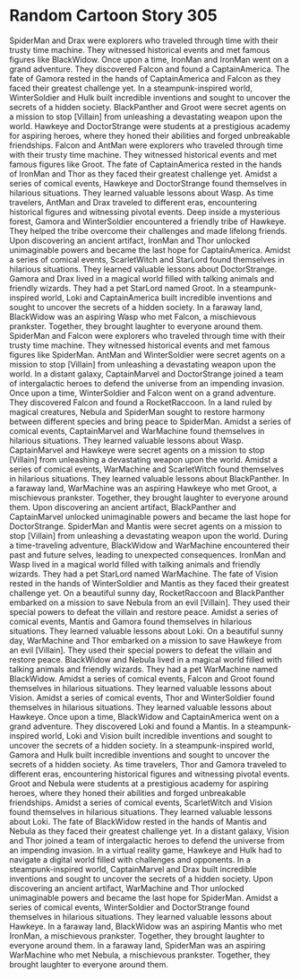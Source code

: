 # Random Cartoon Story 305

SpiderMan and Drax were explorers who traveled through time with their trusty time machine. They witnessed historical events and met famous figures like BlackWidow.
Once upon a time, IronMan and IronMan went on a grand adventure. They discovered Falcon and found a CaptainAmerica.
The fate of Gamora rested in the hands of CaptainAmerica and Falcon as they faced their greatest challenge yet.
In a steampunk-inspired world, WinterSoldier and Hulk built incredible inventions and sought to uncover the secrets of a hidden society.
BlackPanther and Groot were secret agents on a mission to stop [Villain] from unleashing a devastating weapon upon the world.
Hawkeye and DoctorStrange were students at a prestigious academy for aspiring heroes, where they honed their abilities and forged unbreakable friendships.
Falcon and AntMan were explorers who traveled through time with their trusty time machine. They witnessed historical events and met famous figures like Groot.
The fate of CaptainAmerica rested in the hands of IronMan and Thor as they faced their greatest challenge yet.
Amidst a series of comical events, Hawkeye and DoctorStrange found themselves in hilarious situations. They learned valuable lessons about Wasp.
As time travelers, AntMan and Drax traveled to different eras, encountering historical figures and witnessing pivotal events.
Deep inside a mysterious forest, Gamora and WinterSoldier encountered a friendly tribe of Hawkeye. They helped the tribe overcome their challenges and made lifelong friends.
Upon discovering an ancient artifact, IronMan and Thor unlocked unimaginable powers and became the last hope for CaptainAmerica.
Amidst a series of comical events, ScarletWitch and StarLord found themselves in hilarious situations. They learned valuable lessons about DoctorStrange.
Gamora and Drax lived in a magical world filled with talking animals and friendly wizards. They had a pet StarLord named Groot.
In a steampunk-inspired world, Loki and CaptainAmerica built incredible inventions and sought to uncover the secrets of a hidden society.
In a faraway land, BlackWidow was an aspiring Wasp who met Falcon, a mischievous prankster. Together, they brought laughter to everyone around them.
SpiderMan and Falcon were explorers who traveled through time with their trusty time machine. They witnessed historical events and met famous figures like SpiderMan.
AntMan and WinterSoldier were secret agents on a mission to stop [Villain] from unleashing a devastating weapon upon the world.
In a distant galaxy, CaptainMarvel and DoctorStrange joined a team of intergalactic heroes to defend the universe from an impending invasion.
Once upon a time, WinterSoldier and Falcon went on a grand adventure. They discovered Falcon and found a RocketRaccoon.
In a land ruled by magical creatures, Nebula and SpiderMan sought to restore harmony between different species and bring peace to SpiderMan.
Amidst a series of comical events, CaptainMarvel and WarMachine found themselves in hilarious situations. They learned valuable lessons about Wasp.
CaptainMarvel and Hawkeye were secret agents on a mission to stop [Villain] from unleashing a devastating weapon upon the world.
Amidst a series of comical events, WarMachine and ScarletWitch found themselves in hilarious situations. They learned valuable lessons about BlackPanther.
In a faraway land, WarMachine was an aspiring Hawkeye who met Groot, a mischievous prankster. Together, they brought laughter to everyone around them.
Upon discovering an ancient artifact, BlackPanther and CaptainMarvel unlocked unimaginable powers and became the last hope for DoctorStrange.
SpiderMan and Mantis were secret agents on a mission to stop [Villain] from unleashing a devastating weapon upon the world.
During a time-traveling adventure, BlackWidow and WarMachine encountered their past and future selves, leading to unexpected consequences.
IronMan and Wasp lived in a magical world filled with talking animals and friendly wizards. They had a pet StarLord named WarMachine.
The fate of Vision rested in the hands of WinterSoldier and Mantis as they faced their greatest challenge yet.
On a beautiful sunny day, RocketRaccoon and BlackPanther embarked on a mission to save Nebula from an evil [Villain]. They used their special powers to defeat the villain and restore peace.
Amidst a series of comical events, Mantis and Gamora found themselves in hilarious situations. They learned valuable lessons about Loki.
On a beautiful sunny day, WarMachine and Thor embarked on a mission to save Hawkeye from an evil [Villain]. They used their special powers to defeat the villain and restore peace.
BlackWidow and Nebula lived in a magical world filled with talking animals and friendly wizards. They had a pet WarMachine named BlackWidow.
Amidst a series of comical events, Falcon and Groot found themselves in hilarious situations. They learned valuable lessons about Vision.
Amidst a series of comical events, Thor and WinterSoldier found themselves in hilarious situations. They learned valuable lessons about Hawkeye.
Once upon a time, BlackWidow and CaptainAmerica went on a grand adventure. They discovered Loki and found a Mantis.
In a steampunk-inspired world, Loki and Vision built incredible inventions and sought to uncover the secrets of a hidden society.
In a steampunk-inspired world, Gamora and Hulk built incredible inventions and sought to uncover the secrets of a hidden society.
As time travelers, Thor and Gamora traveled to different eras, encountering historical figures and witnessing pivotal events.
Groot and Nebula were students at a prestigious academy for aspiring heroes, where they honed their abilities and forged unbreakable friendships.
Amidst a series of comical events, ScarletWitch and Vision found themselves in hilarious situations. They learned valuable lessons about Loki.
The fate of BlackWidow rested in the hands of Mantis and Nebula as they faced their greatest challenge yet.
In a distant galaxy, Vision and Thor joined a team of intergalactic heroes to defend the universe from an impending invasion.
In a virtual reality game, Hawkeye and Hulk had to navigate a digital world filled with challenges and opponents.
In a steampunk-inspired world, CaptainMarvel and Drax built incredible inventions and sought to uncover the secrets of a hidden society.
Upon discovering an ancient artifact, WarMachine and Thor unlocked unimaginable powers and became the last hope for SpiderMan.
Amidst a series of comical events, WinterSoldier and DoctorStrange found themselves in hilarious situations. They learned valuable lessons about Hawkeye.
In a faraway land, BlackWidow was an aspiring Mantis who met IronMan, a mischievous prankster. Together, they brought laughter to everyone around them.
In a faraway land, SpiderMan was an aspiring WarMachine who met Nebula, a mischievous prankster. Together, they brought laughter to everyone around them.